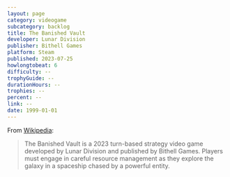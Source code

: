 ```yaml
---
layout: page
category: videogame
subcategory: backlog
title: The Banished Vault
developer: Lunar Division
publisher: Bithell Games
platform: Steam
published: 2023-07-25
howlongtobeat: 6
difficulty: --
trophyGuide: --
durationHours: --
trophies: --
percent: --
link: --
date: 1999-01-01
---
```


From [Wikipedia](https://en.wikipedia.org/wiki/The_Banished_Vault):

> The Banished Vault is a 2023 turn-based strategy video game developed by Lunar Division and published by Bithell Games. Players must engage in careful resource management as they explore the galaxy in a spaceship chased by a powerful entity.
